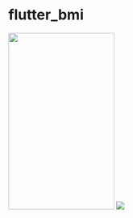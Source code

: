 # flutter_bmi

<img src="https://user-images.githubusercontent.com/69227102/89712858-caa3cc00-d9bd-11ea-8f8b-c8034645df86.jpg" width="210" height="350">   <img src="https://user-images.githubusercontent.com/69227102/89712869-dabbab80-d9bd-11ea-83c6-2b29afe8b3b8.jpg"> 
